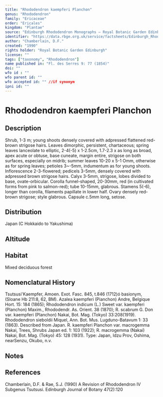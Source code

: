 ```yaml
---
title: "Rhododendron kaempferi Planchon"
genus: "Rhododendron"
family: "Ericaceae"
order: "Ericales"
kingdom: "Plantae"
source: "Edinburgh Rhododendron Monographs – Royal Botanic Garden Edinburgh"
identifier: "https://data.rbge.org.uk/service/factsheets/Edinburgh_Rhododendron_Monographs.xhtml"
author: "Chamberlain, D.F."
created: "1990"
rights holder: "Royal Botanic Garden Edinburgh"
license: ""
tags: ["taxonomy", "Rhododendron"]
name published in: "Fl. des Serres 9: 77 (1854)"
doi: ""
wfo id : ""
wfo parent id: ""
wfo accepted id: "" //if synonym                      
ipni id: ""
---
```


                       

# Rhododendron kaempferi Planchon

## Description
Shrub, 1-3 m; young shoots densely covered with adpressed flattened red-brown strigose hairs. Leaves dimorphic, persistent, chartaceous; spring leaves lanceolate to elliptic, 2-4(-5) x 1-2.5cm, 1.7-2.3 x as long as broad, apex acute or obtuse, base cuneate, margin entire, strigose on both surfaces, especially on midrib; summer leaves 10-20 x 5-1 Omm, otherwise as for spring leaves; petioles 3~-5mm, indumentum as for young shoots. Inflorescence 2-3-flowered; pedicels 3-5mm, densely covered with adpressed brown strigose hairs. Calyx 3-5mm, strigose, lobes divided to base, ovate-orbicular. Corolla funnel-shaped, 20-30mm, red (in cultivated forms from pink to salmon-red); tube 10-15mm, glabrous. Stamens 5(-6), longer than corolla, filaments papillate in lower half. Ovary densely red-brown strigose; style glabrous. Capsule c.5mm long, setose.

## Distribution
Japan (C Hokkaido to Yakushima)

## Altitude


## Habitat
Mixed deciduous forest

## Nomenclatural History
Tsutsusi'Kaempfer, Amoen. Exot. Fasc. 845, t.846 (1712)ó basionym, (Sloane Hb 211:8, 62, BM). Azalea kaempferi (Pianchon) Andre, Belgique Hort. 15: 184 (1865); Rhododendron indicum (L.) Sweet var. kaempferi (Planchon) Maxim., Rhododendr. As. Orient. 38 (1870); R. scabrum G. Don var. kaempferi (Planchon) Nakai, Bot. Mag. (Tokyo) 33:208(1919). Rhododendron sieboldii Miquel, Ann. Bot. Mus. Lugduno-Batavum 1: 33 (1863). Described from Japan. R. kaempferi Planchon var. macrogemma Nakai, Trees, Shrubs Japan ed. 1: 103 (1922); R. macrogemma (Nakai) Nakai, Bot. Mag. (Tokyo) 45: 128 (1931). Type: Japan, Idzu Prov, Oshima, nearSenzu, Okubo, n.v.
                       
## Notes


## References

Chamberlain, D.F. & Rae, S.J. (1990) A Revision of Rhododendron IV Subgenus Tsutsusi. Edinburgh Journal of Botany 47(2):120
